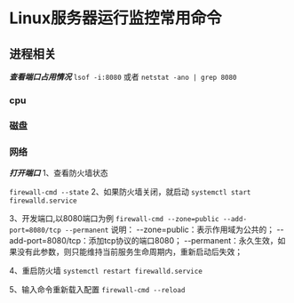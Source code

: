 # Linux服务器运行监控常用命令

## 进程相关

***查看端口占用情况***
`lsof -i:8080`
或者
`netstat -ano | grep 8080`



### cpu

### 磁盘

### 网络

***打开端口***
1、查看防火墙状态

`firewall-cmd --state`
2、如果防火墙关闭，就启动
`systemctl start firewalld.service`

3、开发端口,以8080端口为例
`firewall-cmd --zone=public --add-port=8080/tcp --permanent`
说明：
--zone=public：表示作用域为公共的；
--add-port=8080/tcp：添加tcp协议的端口8080；
--permanent：永久生效，如果没有此参数，则只能维持当前服务生命周期内，重新启动后失效；

4、重启防火墙
`systemctl restart firewalld.service`

5、输入命令重新载入配置
`firewall-cmd --reload`


